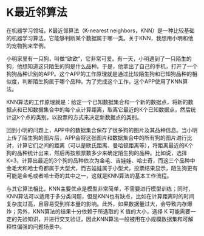 # K最近邻算法

在机器学习领域，K最近邻算法（K-nearest neighbors，KNN）是一种比较基础的机器学习算法，它能够判断某个数据属于哪一类。关于KNN，我想用小明和他的宠物狗来举例。

小明家里有一只狗，叫做“欧欧”，它非常可爱。有一天，小明遇到了一只陌生的狗，他想知道这只陌生的狗是什么品种。于是，他拿出了自己的手机，打开了一个狗狗品种识别的APP。这个APP的工作原理就是通过比较陌生狗和已知狗品种的相似度，判断陌生狗属于哪个品种。为了完成这个工作，这个APP使用了KNN算法。

KNN算法的工作原理就是：给定一个已知数据集合和一个新的数据点，将新的数据点和已知数据集合中的每个点计算距离，取离它最近的K个已知数据点，然后统计这k个点的类别，以投票的方式来决定新数据点的类别。

回到小明的问题上，APP中的数据集合保存了很多狗的图片及其品种信息。当小明上传了陌生狗的图片后，APP会将这张图片和数据集合中的所有狗的图片进行比对，计算它们之间的距离（可以是欧氏距离、曼哈顿距离等），将距离最近的K个狗的品种统计出来，然后再按照票数多少来确定陌生狗的品种。比如说，选择K=3，计算出最近的3个狗的品种依次为金毛、吉娃娃、哈士奇，而这三个品种中金毛犬和哈士奇都属于大型犬，而吉娃娃属于小型犬，投票结果显示，陌生狗更有可能是金毛或者哈士奇的其中之一，这就是KNN算法的基本工作流程。

与其它算法相比，KNN主要优点是模型非常简单，不需要进行模型训练；同时，KNN算法可以适用于多分类问题，但是KNN也有缺点，比如在计算距离时的时间复杂度过高，且容易受到样本量的影响。此外，如果数据量过大，会导致内存爆炸；另外，KNN算法的结果十分依赖于所选取的 K 值的大小，选择 K 可能需要一定的先验知识，并进行交叉验证，因此KNN算法一般被用在小规模数据集和可解释性偏强的问题场景中。